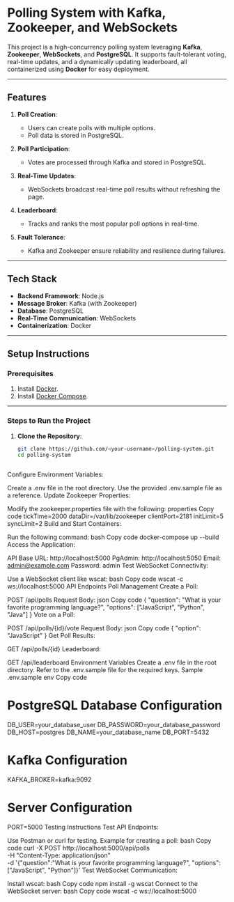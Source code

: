 # **Polling System with Kafka, Zookeeper, and WebSockets**

This project is a high-concurrency polling system leveraging **Kafka**, **Zookeeper**, **WebSockets**, and **PostgreSQL**. It supports fault-tolerant voting, real-time updates, and a dynamically updating leaderboard, all containerized using **Docker** for easy deployment.

---

## **Features**

1. **Poll Creation**:  
   - Users can create polls with multiple options.  
   - Poll data is stored in PostgreSQL.

2. **Poll Participation**:  
   - Votes are processed through Kafka and stored in PostgreSQL.  

3. **Real-Time Updates**:  
   - WebSockets broadcast real-time poll results without refreshing the page.

4. **Leaderboard**:  
   - Tracks and ranks the most popular poll options in real-time.  

5. **Fault Tolerance**:  
   - Kafka and Zookeeper ensure reliability and resilience during failures.

---

## **Tech Stack**

- **Backend Framework**: Node.js  
- **Message Broker**: Kafka (with Zookeeper)  
- **Database**: PostgreSQL  
- **Real-Time Communication**: WebSockets  
- **Containerization**: Docker  

---

## **Setup Instructions**

### **Prerequisites**
1. Install [Docker](https://www.docker.com/).  
2. Install [Docker Compose](https://docs.docker.com/compose/).  

---

### **Steps to Run the Project**

1. **Clone the Repository**:
   ```bash
   git clone https://github.com/<your-username>/polling-system.git
   cd polling-system



Configure Environment Variables:

Create a .env file in the root directory.
Use the provided .env.sample file as a reference.
Update Zookeeper Properties:

Modify the zookeeper.properties file with the following:
properties
Copy code
tickTime=2000
dataDir=/var/lib/zookeeper
clientPort=2181
initLimit=5
syncLimit=2
Build and Start Containers:

Run the following command:
bash
Copy code
docker-compose up --build
Access the Application:

API Base URL: http://localhost:5000
PgAdmin: http://localhost:5050
Email: admin@example.com
Password: admin
Test WebSocket Connectivity:

Use a WebSocket client like wscat:
bash
Copy code
wscat -c ws://localhost:5000
API Endpoints
Poll Management
Create a Poll:

POST /api/polls
Request Body:
json
Copy code
{
  "question": "What is your favorite programming language?",
  "options": ["JavaScript", "Python", "Java"]
}
Vote on a Poll:

POST /api/polls/{id}/vote
Request Body:
json
Copy code
{
  "option": "JavaScript"
}
Get Poll Results:

GET /api/polls/{id}
Leaderboard:

GET /api/leaderboard
Environment Variables
Create a .env file in the root directory.
Refer to the .env.sample file for the required keys.
Sample .env.sample
env
Copy code
# PostgreSQL Database Configuration
DB_USER=your_database_user
DB_PASSWORD=your_database_password
DB_HOST=postgres
DB_NAME=your_database_name
DB_PORT=5432

# Kafka Configuration
KAFKA_BROKER=kafka:9092

# Server Configuration
PORT=5000
Testing Instructions
Test API Endpoints:

Use Postman or curl for testing.
Example for creating a poll:
bash
Copy code
curl -X POST http://localhost:5000/api/polls \
-H "Content-Type: application/json" \
-d '{"question":"What is your favorite programming language?", "options":["JavaScript", "Python"]}'
Test WebSocket Communication:

Install wscat:
bash
Copy code
npm install -g wscat
Connect to the WebSocket server:
bash
Copy code
wscat -c ws://localhost:5000
